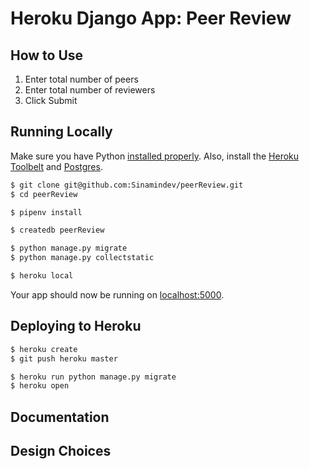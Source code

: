 # Heroku Django App: Peer Review



## How to Use

 1. Enter total number of peers
 2. Enter total number of reviewers
 3. Click Submit

## Running Locally

Make sure you have Python [installed properly](http://install.python-guide.org).  Also, install the [Heroku Toolbelt](https://toolbelt.heroku.com/) and [Postgres](https://devcenter.heroku.com/articles/heroku-postgresql#local-setup).

```sh
$ git clone git@github.com:Sinamindev/peerReview.git
$ cd peerReview

$ pipenv install

$ createdb peerReview

$ python manage.py migrate
$ python manage.py collectstatic

$ heroku local
```

Your app should now be running on [localhost:5000](http://localhost:5000/).

## Deploying to Heroku

```sh
$ heroku create
$ git push heroku master

$ heroku run python manage.py migrate
$ heroku open
```
## Documentation

## Design Choices

